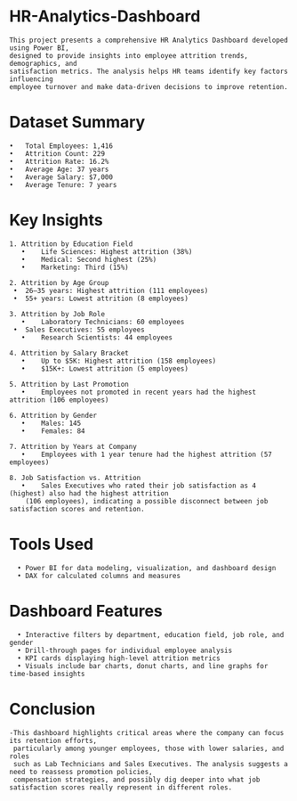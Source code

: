 # HR-Analytics-Dashboard
    This project presents a comprehensive HR Analytics Dashboard developed using Power BI, 
    designed to provide insights into employee attrition trends, demographics, and 
    satisfaction metrics. The analysis helps HR teams identify key factors influencing 
    employee turnover and make data-driven decisions to improve retention.

 # Dataset Summary
	•	Total Employees: 1,416
	•	Attrition Count: 229
	•	Attrition Rate: 16.2%
	•	Average Age: 37 years
	•	Average Salary: $7,000
	•	Average Tenure: 7 years

  # Key Insights

    1. Attrition by Education Field
	   •	Life Sciences: Highest attrition (38%)
	   •	Medical: Second highest (25%)
	   •	Marketing: Third (15%)

    2. Attrition by Age Group
     •	26–35 years: Highest attrition (111 employees)
     •	55+ years: Lowest attrition (8 employees)
 
    3. Attrition by Job Role
	   •	Laboratory Technicians: 60 employees
  	 •	Sales Executives: 55 employees
	   •	Research Scientists: 44 employees

    4. Attrition by Salary Bracket
	   •	Up to $5K: Highest attrition (158 employees)
	   •	$15K+: Lowest attrition (5 employees)

    5. Attrition by Last Promotion
	   •	Employees not promoted in recent years had the highest attrition (106 employees)

    6. Attrition by Gender
	   •	Males: 145
	   •	Females: 84

    7. Attrition by Years at Company
	   •	Employees with 1 year tenure had the highest attrition (57 employees)

    8. Job Satisfaction vs. Attrition
	   •	Sales Executives who rated their job satisfaction as 4 (highest) also had the highest attrition 
        (106 employees), indicating a possible disconnect between job satisfaction scores and retention.
        
  # Tools Used
	  •	Power BI for data modeling, visualization, and dashboard design
	  •	DAX for calculated columns and measures

  # Dashboard Features
	  •	Interactive filters by department, education field, job role, and gender
	  •	Drill-through pages for individual employee analysis
	  •	KPI cards displaying high-level attrition metrics
	  •	Visuals include bar charts, donut charts, and line graphs for time-based insights

  # Conclusion

    -This dashboard highlights critical areas where the company can focus its retention efforts, 
     particularly among younger employees, those with lower salaries, and roles 
     such as Lab Technicians and Sales Executives. The analysis suggests a need to reassess promotion policies, 
     compensation strategies, and possibly dig deeper into what job satisfaction scores really represent in different roles.
